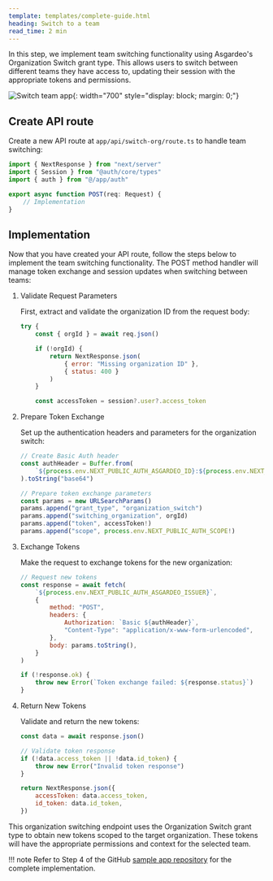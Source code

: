 ```yaml
---
template: templates/complete-guide.html
heading: Switch to a team
read_time: 2 min
---
```


In this step, we implement team switching functionality using Asgardeo's Organization Switch grant type. This allows users to switch between different teams they have access to, updating their session with the appropriate tokens and permissions.

![Switch team app]({{base_path}}/complete-guides/nextjs-b2b/assets/img/image13.png){: width="700" style="display: block; margin: 0;"}

## Create API route

Create a new API route at `app/api/switch-org/route.ts` to handle team switching:

```javascript title="app/api/switch-org/route.ts"
import { NextResponse } from "next/server"
import { Session } from "@auth/core/types"
import { auth } from "@/app/auth"

export async function POST(req: Request) {
    // Implementation
}
```

## Implementation

Now that you have created your API route, follow the steps below to implement the team switching functionality. The POST method handler will manage token exchange and session updates when switching between teams:

1. Validate Request Parameters

    First, extract and validate the organization ID from the request body:

    ```javascript title="app/api/switch-org/route.ts"
    try {
        const { orgId } = await req.json()

        if (!orgId) {
            return NextResponse.json(
                { error: "Missing organization ID" }, 
                { status: 400 }
            )
        }

        const accessToken = session?.user?.access_token
    ```

2. Prepare Token Exchange

    Set up the authentication headers and parameters for the organization switch:

    ```javascript title="app/api/switch-org/route.ts"
    // Create Basic Auth header
    const authHeader = Buffer.from(
        `${process.env.NEXT_PUBLIC_AUTH_ASGARDEO_ID}:${process.env.NEXT_PUBLIC_AUTH_ASGARDEO_SECRET}`
    ).toString("base64")

    // Prepare token exchange parameters
    const params = new URLSearchParams()
    params.append("grant_type", "organization_switch")
    params.append("switching_organization", orgId)
    params.append("token", accessToken!)
    params.append("scope", process.env.NEXT_PUBLIC_AUTH_SCOPE!)
    ```

3. Exchange Tokens

    Make the request to exchange tokens for the new organization:

    ```javascript title="app/api/switch-org/route.ts"
    // Request new tokens
    const response = await fetch(
        `${process.env.NEXT_PUBLIC_AUTH_ASGARDEO_ISSUER}`,
        {
            method: "POST",
            headers: {
                Authorization: `Basic ${authHeader}`,
                "Content-Type": "application/x-www-form-urlencoded",
            },
            body: params.toString(),
        }
    )

    if (!response.ok) {
        throw new Error(`Token exchange failed: ${response.status}`)
    }
    ```

4. Return New Tokens

    Validate and return the new tokens:

    ```javascript title="app/api/switch-org/route.ts"
    const data = await response.json()

    // Validate token response
    if (!data.access_token || !data.id_token) {
        throw new Error("Invalid token response")
    }

    return NextResponse.json({
        accessToken: data.access_token,
        id_token: data.id_token,
    })
    ```

This organization switching endpoint uses the Organization Switch grant type to obtain new tokens scoped to the target organization. These tokens will have the appropriate permissions and context for the selected team.

!!! note
    Refer to Step 4 of the GitHub [sample app repository](https://github.com/savindi7/asgardeo-next-b2b-sample-app) for the complete implementation.
